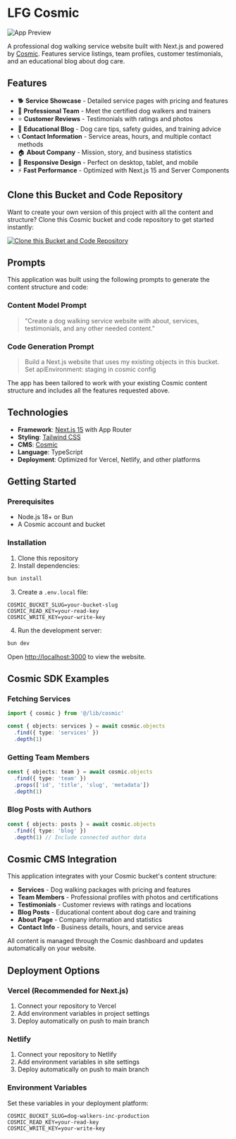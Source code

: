 # LFG Cosmic

![App Preview](https://imgix.cosmicjs.com/5adc0820-6594-11f0-a051-23c10f41277a-photo-1758228041-f3b2795255f1-1753034827988.jpg?w=1200&h=300&fit=crop&auto=format,compress)

A professional dog walking service website built with Next.js and powered by [Cosmic](https://www.cosmicjs.com). Features service listings, team profiles, customer testimonials, and an educational blog about dog care.

## Features

- 🐕 **Service Showcase** - Detailed service pages with pricing and features
- 👥 **Professional Team** - Meet the certified dog walkers and trainers
- ⭐ **Customer Reviews** - Testimonials with ratings and photos
- 📝 **Educational Blog** - Dog care tips, safety guides, and training advice
- 📞 **Contact Information** - Service areas, hours, and multiple contact methods
- 🏠 **About Company** - Mission, story, and business statistics
- 📱 **Responsive Design** - Perfect on desktop, tablet, and mobile
- ⚡ **Fast Performance** - Optimized with Next.js 15 and Server Components

## Clone this Bucket and Code Repository

Want to create your own version of this project with all the content and structure? Clone this Cosmic bucket and code repository to get started instantly:

[![Clone this Bucket and Code Repository](https://img.shields.io/badge/Clone%20this%20Bucket-29abe2?style=for-the-badge&logo=cosmic&logoColor=white)](http://localhost:3040/projects/new?clone_bucket=687d2f3bace2d34c4e959833&clone_repository=687d32f1ace2d34c4e95985e)

## Prompts

This application was built using the following prompts to generate the content structure and code:

### Content Model Prompt

> "Create a dog walking service website with about, services, testimonials, and any other needed content."

### Code Generation Prompt

> Build a Next.js website that uses my existing objects in this bucket. Set apiEnvironment: staging in cosmic config

The app has been tailored to work with your existing Cosmic content structure and includes all the features requested above.

## Technologies

- **Framework**: [Next.js 15](https://nextjs.org) with App Router
- **Styling**: [Tailwind CSS](https://tailwindcss.com)
- **CMS**: [Cosmic](https://www.cosmicjs.com/docs)
- **Language**: TypeScript
- **Deployment**: Optimized for Vercel, Netlify, and other platforms

## Getting Started

### Prerequisites

- Node.js 18+ or Bun
- A Cosmic account and bucket

### Installation

1. Clone this repository
2. Install dependencies:
```bash
bun install
```

3. Create a `.env.local` file:
```env
COSMIC_BUCKET_SLUG=your-bucket-slug
COSMIC_READ_KEY=your-read-key
COSMIC_WRITE_KEY=your-write-key
```

4. Run the development server:
```bash
bun dev
```

Open [http://localhost:3000](http://localhost:3000) to view the website.

## Cosmic SDK Examples

### Fetching Services
```typescript
import { cosmic } from '@/lib/cosmic'

const { objects: services } = await cosmic.objects
  .find({ type: 'services' })
  .depth(1)
```

### Getting Team Members
```typescript
const { objects: team } = await cosmic.objects
  .find({ type: 'team' })
  .props(['id', 'title', 'slug', 'metadata'])
  .depth(1)
```

### Blog Posts with Authors
```typescript
const { objects: posts } = await cosmic.objects
  .find({ type: 'blog' })
  .depth(1) // Include connected author data
```

## Cosmic CMS Integration

This application integrates with your Cosmic bucket's content structure:

- **Services** - Dog walking packages with pricing and features
- **Team Members** - Professional profiles with photos and certifications
- **Testimonials** - Customer reviews with ratings and locations  
- **Blog Posts** - Educational content about dog care and training
- **About Page** - Company information and statistics
- **Contact Info** - Business details, hours, and service areas

All content is managed through the Cosmic dashboard and updates automatically on your website.

## Deployment Options

### Vercel (Recommended for Next.js)
1. Connect your repository to Vercel
2. Add environment variables in project settings
3. Deploy automatically on push to main branch

### Netlify
1. Connect your repository to Netlify  
2. Add environment variables in site settings
3. Deploy automatically on push to main branch

### Environment Variables
Set these variables in your deployment platform:
```env
COSMIC_BUCKET_SLUG=dog-walkers-inc-production
COSMIC_READ_KEY=your-read-key
COSMIC_WRITE_KEY=your-write-key
```
<!-- README_END -->